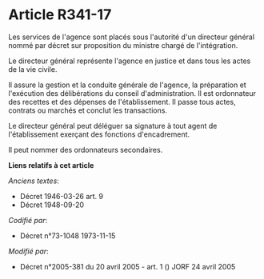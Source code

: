 # Article R341-17

Les services de l'agence sont placés sous l'autorité d'un directeur général nommé par décret sur proposition du ministre
chargé de l'intégration.

Le directeur général représente l'agence en justice et dans tous les actes de la vie civile.

Il assure la gestion et la conduite générale de l'agence, la préparation et l'exécution des délibérations du conseil
d'administration. Il est ordonnateur des recettes et des dépenses de l'établissement. Il passe tous actes, contrats ou
marchés et conclut les transactions.

Le directeur général peut déléguer sa signature à tout agent de l'établissement exerçant des fonctions d'encadrement.

Il peut nommer des ordonnateurs secondaires.

**Liens relatifs à cet article**

_Anciens textes_:

  - Décret  1946-03-26 art. 9
  - Décret  1948-09-20

_Codifié par_:

  - Décret n°73-1048 1973-11-15

_Modifié par_:

  - Décret n°2005-381 du 20 avril 2005 - art. 1 () JORF 24 avril 2005
